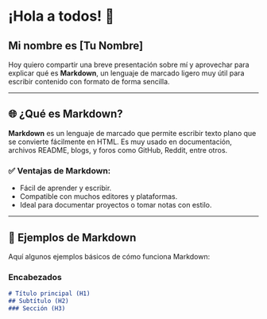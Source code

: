 # ¡Hola a todos! 👋

## Mi nombre es [Tu Nombre]

Hoy quiero compartir una breve presentación sobre mí y aprovechar para explicar qué es **Markdown**, un lenguaje de marcado ligero muy útil para escribir contenido con formato de forma sencilla.

---

## 🌐 ¿Qué es Markdown?

**Markdown** es un lenguaje de marcado que permite escribir texto plano que se convierte fácilmente en HTML. Es muy usado en documentación, archivos README, blogs, y foros como GitHub, Reddit, entre otros.

### ✅ Ventajas de Markdown:

- Fácil de aprender y escribir.
- Compatible con muchos editores y plataformas.
- Ideal para documentar proyectos o tomar notas con estilo.

---

## 📌 Ejemplos de Markdown

Aquí algunos ejemplos básicos de cómo funciona Markdown:

### Encabezados

```markdown
# Título principal (H1)
## Subtítulo (H2)
### Sección (H3)
